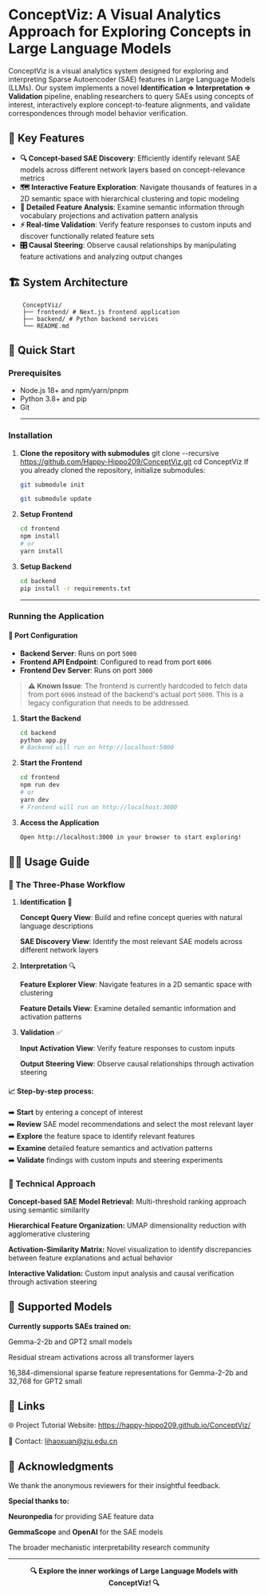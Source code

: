 # ConceptViz: A Visual Analytics Approach for Exploring Concepts in Large Language Models

ConceptViz is a visual analytics system designed for exploring and interpreting Sparse Autoencoder (SAE) features in Large Language Models (LLMs). Our system implements a novel **Identification ⇒ Interpretation ⇒ Validation** pipeline, enabling researchers to query SAEs using concepts of interest, interactively explore concept-to-feature alignments, and validate correspondences through model behavior verification.

## 🌟 Key Features

- **🔍 Concept-based SAE Discovery**: Efficiently identify relevant SAE models across different network layers based on concept-relevance metrics
- **🗺️ Interactive Feature Exploration**: Navigate thousands of features in a 2D semantic space with hierarchical clustering and topic modeling
- **🔬 Detailed Feature Analysis**: Examine semantic information through vocabulary projections and activation pattern analysis
- **⚡ Real-time Validation**: Verify feature responses to custom inputs and discover functionally related feature sets
- **🎛️ Causal Steering**: Observe causal relationships by manipulating feature activations and analyzing output changes

## 🏗️ System Architecture
```
    ConceptViz/
    ├── frontend/ # Next.js frontend application
    ├── backend/ # Python backend services
    └── README.md
```

## 🚀 Quick Start

### Prerequisites

- Node.js 18+ and npm/yarn/pnpm
- Python 3.8+ and pip
- Git
    ***
### Installation

1. **Clone the repository with submodules**
   git clone --recursive https://github.com/Happy-Hippo209/ConceptViz.git
   cd ConceptViz
If you already cloned the repository, initialize submodules:

    ```bash
    git submodule init

    git submodule update
    ```

2. **Setup Frontend**

    ```bash
    cd frontend
    npm install
    # or
    yarn install
    ```


3. **Setup Backend**

    ```bash
    cd backend
    pip install -r requirements.txt
    ```
    ***
### Running the Application
#### 🔧 Port Configuration
- **Backend Server**: Runs on port `5000`
- **Frontend API Endpoint**: Configured to read from port `6006`
- **Frontend Dev Server**: Runs on port `3000`

> **⚠️ Known Issue**: The frontend is currently hardcoded to fetch data from port `6006` instead of the backend's actual port `5000`. This is a legacy configuration that needs to be addressed.
1. **Start the Backend**
    ```bash
    cd backend
    python app.py
    # Backend will run on http://localhost:5000
    ```
2. **Start the Frontend**
    ```bash
    cd frontend
    npm run dev
    # or
    yarn dev
    # Frontend will run on http://localhost:3000
    ```


3. **Access the Application**
    ```bash
    Open http://localhost:3000 in your browser to start exploring!
    ```

## 🐕‍🦺 Usage Guide
### 🌊 The Three-Phase Workflow
1. **Identification** 🎯

    **Concept Query View**: Build and refine concept queries with natural language descriptions

    **SAE Discovery View**: Identify the most relevant SAE models across different network layers

1. **Interpretation** 🔍

    **Feature Explorer View**: Navigate features in a 2D semantic space with clustering

    **Feature Details View**: Examine detailed semantic information and activation patterns

2. **Validation** ✅

    **Input Activation View**: Verify feature responses to custom inputs

    **Output Steering View**: Observe causal relationships through activation steering


#### 📈 Step-by-step process:

➡️ **Start** by entering a concept of interest  
➡️ **Review** SAE model recommendations and select the most relevant layer  
➡️ **Explore** the feature space to identify relevant features  
➡️ **Examine** detailed feature semantics and activation patterns  
➡️ **Validate** findings with custom inputs and steering experiments

### 🔬 Technical Approach

**Concept-based SAE Model Retrieval:** Multi-threshold ranking approach using semantic similarity

**Hierarchical Feature Organization:** UMAP dimensionality reduction with agglomerative clustering

**Activation-Similarity Matrix:** Novel visualization to identify discrepancies between feature explanations and actual behavior

**Interactive Validation:** Custom input analysis and causal verification through activation steering

## 🤖 Supported Models
**Currently supports SAEs trained on:**

Gemma-2-2b and GPT2 small models

Residual stream activations across all transformer layers

16,384-dimensional sparse feature representations for Gemma-2-2b and 32,768 for GPT2 small

## 🔗 Links

🌐 Project Tutorial Website: https://happy-hippo209.github.io/ConceptViz/

📧 Contact: lihaoxuan@zju.edu.cn

## 🙏 Acknowledgments
We thank the anonymous reviewers for their insightful feedback.

**Special thanks to:**

**Neuronpedia** for providing SAE feature data

**GemmaScope** and **OpenAI** for the SAE models

The broader mechanistic interpretability research community

***

<div align="center">

<strong>🔍 Explore the inner workings of Large Language Models with ConceptViz! 🔍</strong>

</div>